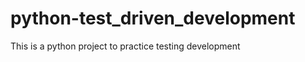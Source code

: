python-test_driven_development
==============================

This is a python project to practice testing development